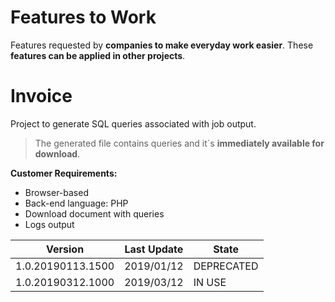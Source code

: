 # Features to Work

Features requested by **companies to make everyday work easier**.
These **features can be applied in other projects**.

# Invoice

Project to generate SQL queries associated with job output.
> The generated file contains queries and it´s **immediately available for download**.

**Customer Requirements:**
- Browser-based
- Back-end language: PHP
- Download document with queries
- Logs output

| Version | Last Update | State
| --- | --- | --- |
| 1.0.20190113.1500 | 2019/01/12 | DEPRECATED
| 1.0.20190312.1000 | 2019/03/12 | IN USE
